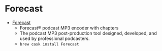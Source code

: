 # Forecast
- [Forecast](https://overcast.fm/forecast)
  -  Forecast® podcast MP3 encoder with chapters
  - The podcast MP3 post-production tool designed, developed, and used by professional podcasters.
  - `brew cask install Forecast`
